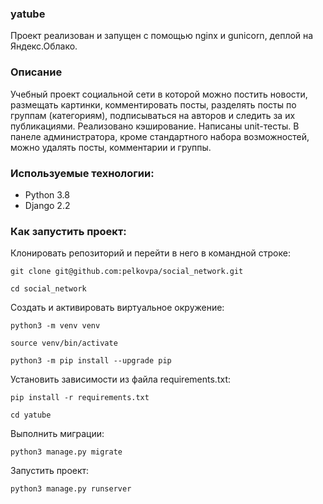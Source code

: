 ### yatube

Проект реализован и запущен с помощью nginx и gunicorn, деплой на Яндекс.Облако.

### Описание
Учебный проект социальной сети в которой можно постить новости, размещать картинки, комментировать посты, разделять посты по группам (категориям), подписываться на авторов и следить за их публикациями. Реализовано кэширование. Написаны unit-тесты. В панеле администратора, кроме стандартного набора возможностей, можно удалять посты, комментарии и группы.


### Используемые технологии:

* Python 3.8
* Django 2.2


### Как запустить проект:

Клонировать репозиторий и перейти в него в командной строке:

```
git clone git@github.com:pelkovpa/social_network.git
```

```
cd social_network
```

Cоздать и активировать виртуальное окружение:

```
python3 -m venv venv
```

```
source venv/bin/activate
```

```
python3 -m pip install --upgrade pip
```

Установить зависимости из файла requirements.txt:

```
pip install -r requirements.txt
```

```
cd yatube
```

Выполнить миграции:

```
python3 manage.py migrate
```

Запустить проект:

```
python3 manage.py runserver
